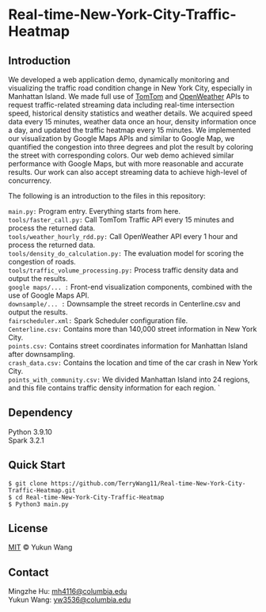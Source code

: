 # Real-time-New-York-City-Traffic-Heatmap
## Introduction
We developed a web application demo, dynamically monitoring and visualizing the traffic road condition change in New York City, especially in Manhattan Island. We made full use of [TomTom](https://developer.tomtom.com/) and [OpenWeather](https://openweathermap.org/api) APIs to request traffic-related streaming data including real-time intersection speed, historical density statistics and weather details. We acquired speed data every 15 minutes, weather data once an hour, density information once a day, and updated the traffic heatmap every 15 minutes. We implemented our visualization by Google Maps APIs and similar to Google Map, we quantified the congestion into three degrees and plot the result by coloring the street with corresponding colors. Our web demo achieved similar performance with Google Maps, but with more reasonable and accurate results. Our work can also accept streaming data to achieve high-level of concurrency.

The following is an introduction to the files in this repository:

`main.py:` Program entry. Everything starts from here.   
`tools/faster_call.py:` Call TomTom Traffic API every 15 minutes and process the returned data.  
`tools/weather_hourly_rdd.py:` Call OpenWeather API every 1 hour and process the returned data.  
`tools/density_do_calculation.py:` The evaluation model for scoring the congestion of roads.  
`tools/traffic_volume_processing.py:` Process traffic density data and output the results.  
`google maps/... :` Front-end visualization components, combined with the use of Google Maps API.  
`downsample/... :` Downsample the street records in Centerline.csv and output the results.  
`fairscheduler.xml:` Spark Scheduler configuration file.  
`Centerline.csv:` Contains more than 140,000 street information in New York City.  
`points.csv:` Contains street coordinates information for Manhattan Island after downsampling.  
`crash_data.csv:` Contains the location and time of the car crash in New York City.  
`points_with_community.csv:` We divided Manhattan Island into 24 regions, and this file contains traffic density information for each region.  `


## Dependency
Python 3.9.10  
Spark 3.2.1  


## Quick Start

`$ git clone https://github.com/TerryWang11/Real-time-New-York-City-Traffic-Heatmap.git`  
`$ cd Real-time-New-York-City-Traffic-Heatmap`  
`$ Python3 main.py`

## License
[MIT](https://github.com/TerryWang11/Real-time-New-York-City-Traffic-Heatmap/blob/main/LICENSE) © Yukun Wang

## Contact
Mingzhe Hu: mh4116@columbia.edu  
Yukun Wang: yw3536@columbia.edu  

